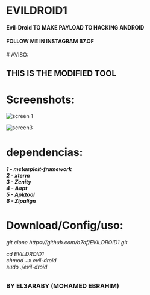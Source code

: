 # EVILDROID1
<h4>Evil-Droid TO MAKE PAYLOAD TO HACKING ANDROID </h4>
<h4>FOLLOW ME IN INSTAGRAM B7.OF</h4>
# AVISO:
<h2>THIS IS THE MODIFIED TOOL</h2>

# Screenshots:
![screen 1](https://user-images.githubusercontent.com/78913656/196567717-90dca4eb-8489-4d18-8042-86c1fd12a9f7.png)

![screen3](https://user-images.githubusercontent.com/78913656/196568342-f1fba9b0-d5d2-4049-9c0b-7b164622de15.png)

# dependencias:
<h5>
1 - metasploit-framework<br>
2 - xterm<br>
3 - Zenity<br>
4 - Aapt<br>
5 - Apktool<br>
6 - Zipalign<br>
</h5>

# Download/Config/uso:

<h6> git clone https://github.com/b7of/EVILDROID1.git

cd EVILDROID1 <br>
chmod +x evil-droid <br>
sudo ./evil-droid 

</h6>

<h3>BY EL3ARABY (MOHAMED EBRAHIM)</h3>
